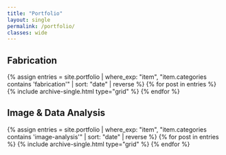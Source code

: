 ```yaml
---
title: "Portfolio"
layout: single
permalink: /portfolio/
classes: wide
---
```


## Fabrication
<div class="entries-grid">
  {% assign entries = site.portfolio
     | where_exp: "item", "item.categories contains 'fabrication'"
     | sort: "date" | reverse %}
  {% for post in entries %}
    {% include archive-single.html type="grid" %}
  {% endfor %}
</div>

## Image & Data Analysis
<div class="entries-grid">
  {% assign entries = site.portfolio
     | where_exp: "item", "item.categories contains 'image-analysis'"
     | sort: "date" | reverse %}
  {% for post in entries %}
    {% include archive-single.html type="grid" %}
  {% endfor %}
</div>




